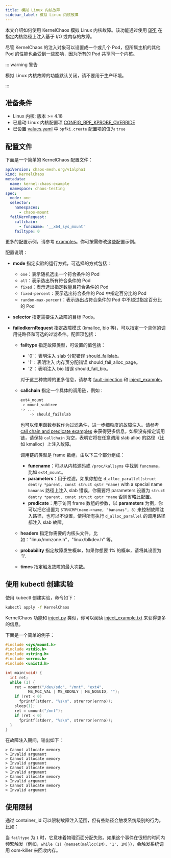 ```yaml
---
title: 模拟 Linux 内核故障
sidebar_label: 模拟 Linux 内核故障
---
```


本文介绍如何使用 KernelChaos 模拟 Linux 内核故障。该功能通过使用 [BPF](https://lore.kernel.org/lkml/20171213180356.hsuhzoa7s4ngro2r@destiny/T/) 在指定内核路径上注入基于 I/O 或内存的故障。

尽管 KernelChaos 的注入对象可以设置成一个或几个 Pod，但所属主机的其他 Pod 的性能也会受到一些影响，因为所有的 Pod 共享同一个内核。

::: warning 警告

模拟 Linux 内核故障的功能默认关闭，请不要用于生产环境。

:::

## 准备条件

- Linux 内核: 版本 >= 4.18
- 已启动 Linux 内核配置项 [CONFIG_BPF_KPROBE_OVERRIDE](https://cateee.net/lkddb/web-lkddb/BPF_KPROBE_OVERRIDE.html)
- 已设置 [values.yaml](https://github.com/chaos-mesh/chaos-mesh/blob/master/helm/chaos-mesh/values.yaml) 中 `bpfki.create` 配置项的值为 `true`

## 配置文件

下面是一个简单的 KernelChaos 配置文件：

```yaml
apiVersion: chaos-mesh.org/v1alpha1
kind: KernelChaos
metadata:
  name: kernel-chaos-example
  namespace: chaos-testing
spec:
  mode: one
  selector:
    namespaces:
      - chaos-mount
  failKernRequest:
    callchain:
      - funcname: '__x64_sys_mount'
    failtype: 0
```

更多的配置示例，请参考 [examples](https://github.com/chaos-mesh/chaos-mesh/tree/master/examples)。你可按需修改这些配置示例。

配置说明：

- **mode** 指定实验的运行方式，可选择的方式包括：

    - `one`：表示随机选出一个符合条件的 Pod
    - `all`：表示选出所有符合条件的 Pod
    - `fixed`：表示选出指定数量且符合条件的 Pod
    - `fixed-percent`：表示选出符合条件的 Pod 中指定百分比的 Pod
    - `random-max-percent`：表示选出占符合条件的 Pod 中不超过指定百分比的 Pod

- **selector** 指定需要注入故障的目标 Pods。
- **failedkernRequest** 指定故障模式 (kmalloc, bio 等)，可以指定一个具体的调用链路径和可选的过滤条件。配置项包括：

    - **failtype** 指定故障类型，可设置的值包括：

        - '0'：表明注入 slab 分配错误 should\_failslab。
        - '1'：表明注入 内存页分配错误 should\_fail\_alloc\_page。
        - '2'：表明注入 bio 错误 should\_fail\_bio。

        对于这三种故障的更多信息，请参考 [fault-injection](https://www.kernel.org/doc/html/latest/fault-injection/fault-injection.html) 和 [inject_example](http://github.com/iovisor/bcc/blob/master/tools/inject_example.txt)。

    - **callchain** 指定一个具体的调用链，例如：

        ```c
        ext4_mount
        -> mount_subtree
        -> ...
            -> should_failslab
        ```

        也可以使用函数参数作为过滤条件，进一步细粒度的故障注入。请参考 [call chain and predicate examples](https://github.com/chaos-mesh/bpfki/tree/develop/examples) 来获得更多信息。如果没有指定调用链，请保持 `callchain` 为空，表明它将在任意调用 slab alloc 的路径（比如 kmalloc）上注入故障。

        调用链的类型是 frame 数组，由以下三个部分组成：

        - **funcname**：可以从内核源码或 `/proc/kallsyms` 中找到 `funcname`，比如 `ext4_mount`。
        - **parameters**：用于过滤。如果你想在 `d_alloc_parallel(struct dentry *parent, const struct qstr *name)` with a special name `bananas` 路径上注入 slab 错误，你需要将 parameters 设置为 `struct dentry *parent, const struct qstr *name` 否则省略此配置。
        - **predicate**：用于访问 frame 数组的参数，以 **parameters** 为例，你可以把它设置为 `STRNCMP(name->name, "bananas", 8)` 来控制故障注入路径，也可以不设置，使得所有执行 `d_alloc_parallel` 的调用路径都注入 slab 故障。

    - **headers** 指定你需要的内核头文件，比如："linux/mmzone.h"，"linux/blkdev.h" 等。
    - **probability** 指定故障发生概率，如果你想要 1% 的概率，请将其设置为 '1'.
    - **times** 指定触发故障的最大次数。

## 使用 kubectl 创建实验

使用 kubectl 创建实验，命令如下：

```bash
kubectl apply -f KernelChaos
```

KernelChaos 功能和 [inject.py](https://github.com/iovisor/bcc/blob/master/tools/inject.py) 类似，你可以阅读  [inject_example.txt](https://github.com/iovisor/bcc/blob/master/tools/inject_example.txt) 来获得更多的信息。

下面是一个简单的例子：

```c
#include <sys/mount.h>
#include <stdio.h>
#include <string.h>
#include <errno.h>
#include <unistd.h>

int main(void) {
  int ret;
  while (1) {
    ret = mount("/dev/sdc", "/mnt", "ext4",
          MS_MGC_VAL | MS_RDONLY | MS_NOSUID, "");
    if (ret < 0)
      fprintf(stderr, "%s\n", strerror(errno));
    sleep(1);
    ret = umount("/mnt");
    if (ret < 0)
      fprintf(stderr, "%s\n", strerror(errno));
  }
}
```

在故障注入期间，输出如下：

```
> Cannot allocate memory
> Invalid argument
> Cannot allocate memory
> Invalid argument
> Cannot allocate memory
> Invalid argument
> Cannot allocate memory
> Invalid argument
> Cannot allocate memory
> Invalid argument
```

## 使用限制

通过 container\_id 可以限制故障注入范围，但有些路径会触发系统级别的行为。比如：

当 `failtype` 为 `1` 时，它意味着物理页面分配失败。如果这个事件在很短的时间内频繁触发（例如，`while (1) {memset(malloc(1M), '1', 1M)}`），会触发系统调用 oom-killer 来回收内存。
